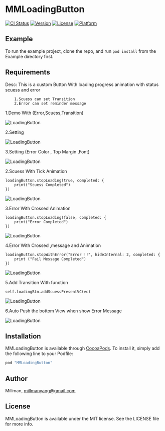 # MMLoadingButton

[![CI Status](http://img.shields.io/travis/Millman/MMLoadingButton.svg?style=flat)](https://travis-ci.org/Millman/MMLoadingButton)
[![Version](https://img.shields.io/cocoapods/v/MMLoadingButton.svg?style=flat)](http://cocoapods.org/pods/MMLoadingButton)
[![License](https://img.shields.io/cocoapods/l/MMLoadingButton.svg?style=flat)](http://cocoapods.org/pods/MMLoadingButton)
[![Platform](https://img.shields.io/cocoapods/p/MMLoadingButton.svg?style=flat)](http://cocoapods.org/pods/MMLoadingButton)

## Example

To run the example project, clone the repo, and run `pod install` from the Example directory first.

## Requirements
Desc: This is a custom Button With loading progress animation with status scuess and error

        1.Scuess can set Transition
        2.Error can set reminder message

1.Demo With (Error,Scuess,Transition)

![LoadingButton](https://github.com/MillmanY/MMLoadingButton/blob/master/DemoGif/demo.gif)

2.Setting

![LoadingButton](https://github.com/MillmanY/MMLoadingButton/blob/master/DemoGif/setting.png)

3.Setting (Error Color , Top Margin ,Font)

![LoadingButton](https://github.com/MillmanY/MMLoadingButton/blob/master/DemoGif/settingInfo.png)


2.Scuess With Tick Animation

    loadingButton.stopLoading(true, completed: {
        print("Scuess Completed")
    })
    
![LoadingButton](https://github.com/MillmanY/MMLoadingButton/blob/master/DemoGif/secondDemo.gif)

3.Error With Crossed Animation

    loadingButton.stopLoading(false, completed: {
        print("Error Completed")
    })

![LoadingButton](https://github.com/MillmanY/MMLoadingButton/blob/master/DemoGif/thirdDemo.gif)

4.Error With Crossed ,message and Animation

    loadingButton.stopWithError("Error !!", hideInternal: 2, completed: {
        print ("Fail Message Completed")
    })

![LoadingButton](https://github.com/MillmanY/MMLoadingButton/blob/master/DemoGif/fourDemo.gif)


5.Add Transition With function

    self.loadingBtn.addScuessPresentVC(vc)

![LoadingButton](https://github.com/MillmanY/MMLoadingButton/blob/master/DemoGif/fiveDemo.gif)

6.Auto Push the bottom View when show Error Message

![LoadingButton](https://github.com/MillmanY/MMLoadingButton/blob/master/DemoGif/demoPush.gif)

## Installation

MMLoadingButton is available through [CocoaPods](http://cocoapods.org). To install
it, simply add the following line to your Podfile:

```ruby
pod "MMLoadingButton"
```

## Author

Millman, millmanyang@gmail.com

## License

MMLoadingButton is available under the MIT license. See the LICENSE file for more info.
